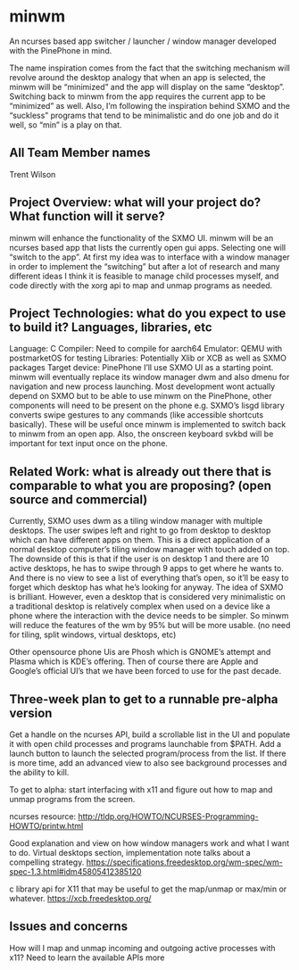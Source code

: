 # minwm
An ncurses based app switcher / launcher / window manager developed with the PinePhone in mind.

The name inspiration comes from the fact that the switching mechanism will revolve around the desktop analogy that when an app is selected, the minwm will be “minimized” and the app will display on the same “desktop”. Switching back to minwm from the app requires the current app to be “minimized” as well. Also, I’m following the inspiration behind SXMO and the “suckless” programs that tend to be minimalistic and do one job and do it well, so “min” is a play on that.

## All Team Member names 
Trent Wilson

## Project Overview: what will your project do? What function will it serve?
minwm will enhance the functionality of the SXMO UI. minwm will be an ncurses based app that lists the currently open gui apps. Selecting one will “switch to the app”. At first my idea was to interface with a window manager in order to implement the “switching” but after a lot of research and many different ideas I think it is feasible to manage child processes myself, and code directly with the xorg api to map and unmap programs as needed.

## Project Technologies: what do you expect to use to build it? Languages, libraries, etc 
Language: C
Compiler: Need to compile for aarch64
Emulator: QEMU with postmarketOS for testing
Libraries: Potentially Xlib or XCB as well as SXMO packages
Target device: PinePhone
I’ll use SXMO UI as a starting point. minwm will eventually replace its window manager dwm and also dmenu for navigation and new process launching. Most development wont actually depend on SXMO but to be able to use minwm on the PinePhone, other components will need to be present on the phone e.g. SXMO’s lisgd library converts swipe gestures to any commands (like accessible shortcuts basically). These will be useful once minwm is implemented to switch back to minwm from an open app. Also, the onscreen keyboard svkbd will be important for text input once on the phone.

## Related Work: what is already out there that is comparable to what you are proposing? (open source and commercial) 
Currently, SXMO uses dwm as a tiling window manager with multiple desktops. The user swipes left and right to go from desktop to desktop which can have different apps on them. This is a direct application of a normal desktop computer’s tiling window manager with touch added on top. The downside of this is that if the user is on desktop 1 and there are 10 active desktops, he has to swipe through 9 apps to get where he wants to. And there is no view to see a list of everything that’s open, so it’ll be easy to forget which desktop has what he’s looking for anyway. The idea of SXMO is brilliant. However, even a desktop that is considered very minimalistic on a traditional desktop is relatively complex when used on a device like a phone where the interaction with the device needs to be simpler. So minwm will reduce the features of the wm by 95% but will be more usable. (no need for tiling, split windows, virtual desktops, etc)

Other opensource phone Uis are Phosh which is GNOME’s attempt and Plasma which is KDE’s offering. Then of course there are Apple and Google’s official UI’s that we have been forced to use for the past decade.

## Three-week plan to get to a runnable pre-alpha version 
Get a handle on the ncurses API, build a scrollable list in the UI and populate it with open child processes and programs launchable from $PATH. Add a launch button to launch the selected program/process from the list. If there is more time, add an advanced view to also see background processes and the ability to kill. 

To get to alpha: start interfacing with x11 and figure out how to map and unmap programs from the screen.

ncurses resource:
http://tldp.org/HOWTO/NCURSES-Programming-HOWTO/printw.html

Good explanation and view on how window managers work and what I want to do.
Virtual desktops section, implementation note talks about a compelling strategy.
https://specifications.freedesktop.org/wm-spec/wm-spec-1.3.html#idm45805412385120

c library api for X11 that may be useful to get the map/unmap or max/min or whatever.
https://xcb.freedesktop.org/

## Issues and concerns 
How will I map and unmap incoming and outgoing active processes with x11?
Need to learn the available APIs more
